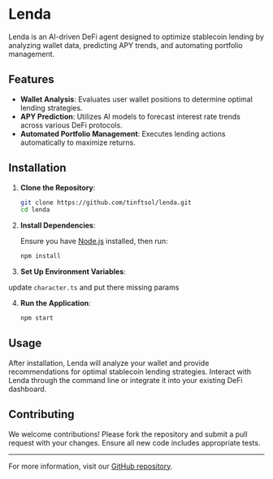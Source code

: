 # Lenda

Lenda is an AI-driven DeFi agent designed to optimize stablecoin lending by analyzing wallet data, predicting APY trends, and automating portfolio management.

## Features

- **Wallet Analysis**: Evaluates user wallet positions to determine optimal lending strategies.
- **APY Prediction**: Utilizes AI models to forecast interest rate trends across various DeFi protocols.
- **Automated Portfolio Management**: Executes lending actions automatically to maximize returns.

## Installation

1. **Clone the Repository**:

   ```bash
   git clone https://github.com/tinftsol/lenda.git
   cd lenda
   ```

2. **Install Dependencies**:

   Ensure you have [Node.js](https://nodejs.org/) installed, then run:

   ```bash
   npm install
   ```

3. **Set Up Environment Variables**:

  update `character.ts` and put there missing params

4. **Run the Application**:

   ```bash
   npm start
   ```

## Usage

After installation, Lenda will analyze your wallet and provide recommendations for optimal stablecoin lending strategies. Interact with Lenda through the command line or integrate it into your existing DeFi dashboard.

## Contributing

We welcome contributions! Please fork the repository and submit a pull request with your changes. Ensure all new code includes appropriate tests.

---

For more information, visit our [GitHub repository](https://github.com/tinftsol/lenda). 
